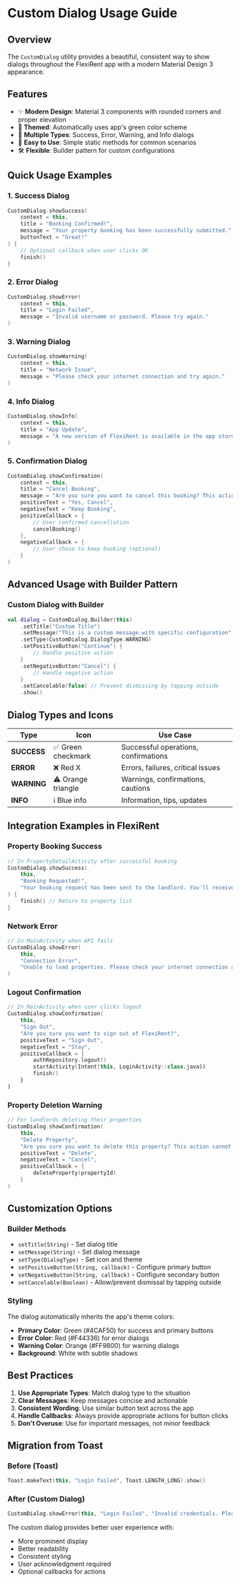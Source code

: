 # Custom Dialog Usage Guide

## Overview
The `CustomDialog` utility provides a beautiful, consistent way to show dialogs throughout the FlexiRent app with a modern Material Design 3 appearance.

## Features
- ✨ **Modern Design**: Material 3 components with rounded corners and proper elevation
- 🎨 **Themed**: Automatically uses app's green color scheme
- 🔄 **Multiple Types**: Success, Error, Warning, and Info dialogs
- 🎯 **Easy to Use**: Simple static methods for common scenarios
- 🛠️ **Flexible**: Builder pattern for custom configurations

## Quick Usage Examples

### 1. Success Dialog
```kotlin
CustomDialog.showSuccess(
    context = this,
    title = "Booking Confirmed!",
    message = "Your property booking has been successfully submitted.",
    buttonText = "Great!"
) {
    // Optional callback when user clicks OK
    finish()
}
```

### 2. Error Dialog
```kotlin
CustomDialog.showError(
    context = this,
    title = "Login Failed",
    message = "Invalid username or password. Please try again."
)
```

### 3. Warning Dialog
```kotlin
CustomDialog.showWarning(
    context = this,
    title = "Network Issue",
    message = "Please check your internet connection and try again."
)
```

### 4. Info Dialog
```kotlin
CustomDialog.showInfo(
    context = this,
    title = "App Update",
    message = "A new version of FlexiRent is available in the app store."
)
```

### 5. Confirmation Dialog
```kotlin
CustomDialog.showConfirmation(
    context = this,
    title = "Cancel Booking",
    message = "Are you sure you want to cancel this booking? This action cannot be undone.",
    positiveText = "Yes, Cancel",
    negativeText = "Keep Booking",
    positiveCallback = {
        // User confirmed cancellation
        cancelBooking()
    },
    negativeCallback = {
        // User chose to keep booking (optional)
    }
)
```

## Advanced Usage with Builder Pattern

### Custom Dialog with Builder
```kotlin
val dialog = CustomDialog.Builder(this)
    .setTitle("Custom Title")
    .setMessage("This is a custom message with specific configuration")
    .setType(CustomDialog.DialogType.WARNING)
    .setPositiveButton("Continue") {
        // Handle positive action
    }
    .setNegativeButton("Cancel") {
        // Handle negative action
    }
    .setCancelable(false) // Prevent dismissing by tapping outside
    .show()
```

## Dialog Types and Icons

| Type | Icon | Use Case |
|------|------|----------|
| **SUCCESS** | ✅ Green checkmark | Successful operations, confirmations |
| **ERROR** | ❌ Red X | Errors, failures, critical issues |
| **WARNING** | ⚠️ Orange triangle | Warnings, confirmations, cautions |
| **INFO** | ℹ️ Blue info | Information, tips, updates |

## Integration Examples in FlexiRent

### Property Booking Success
```kotlin
// In PropertyDetailActivity after successful booking
CustomDialog.showSuccess(
    this,
    "Booking Requested!",
    "Your booking request has been sent to the landlord. You'll receive a notification once it's reviewed."
) {
    finish() // Return to property list
}
```

### Network Error
```kotlin
// In MainActivity when API fails
CustomDialog.showError(
    this,
    "Connection Error",
    "Unable to load properties. Please check your internet connection and try again."
)
```

### Logout Confirmation
```kotlin
// In MainActivity when user clicks logout
CustomDialog.showConfirmation(
    this,
    "Sign Out",
    "Are you sure you want to sign out of FlexiRent?",
    positiveText = "Sign Out",
    negativeText = "Stay",
    positiveCallback = {
        authRepository.logout()
        startActivity(Intent(this, LoginActivity::class.java))
        finish()
    }
)
```

### Property Deletion Warning
```kotlin
// For landlords deleting their properties
CustomDialog.showConfirmation(
    this,
    "Delete Property",
    "Are you sure you want to delete this property? This action cannot be undone and will cancel all pending bookings.",
    positiveText = "Delete",
    negativeText = "Cancel",
    positiveCallback = {
        deleteProperty(propertyId)
    }
)
```

## Customization Options

### Builder Methods
- `setTitle(String)` - Set dialog title
- `setMessage(String)` - Set dialog message
- `setType(DialogType)` - Set icon and theme
- `setPositiveButton(String, callback)` - Configure primary button
- `setNegativeButton(String, callback)` - Configure secondary button
- `setCancelable(Boolean)` - Allow/prevent dismissal by tapping outside

### Styling
The dialog automatically inherits the app's theme colors:
- **Primary Color**: Green (#4CAF50) for success and primary buttons
- **Error Color**: Red (#F44336) for error dialogs
- **Warning Color**: Orange (#FF9800) for warning dialogs
- **Background**: White with subtle shadows

## Best Practices

1. **Use Appropriate Types**: Match dialog type to the situation
2. **Clear Messages**: Keep messages concise and actionable
3. **Consistent Wording**: Use similar button text across the app
4. **Handle Callbacks**: Always provide appropriate actions for button clicks
5. **Don't Overuse**: Use for important messages, not minor feedback

## Migration from Toast

### Before (Toast)
```kotlin
Toast.makeText(this, "Login failed", Toast.LENGTH_LONG).show()
```

### After (Custom Dialog)
```kotlin
CustomDialog.showError(this, "Login Failed", "Invalid credentials. Please try again.")
```

The custom dialog provides better user experience with:
- More prominent display
- Better readability
- Consistent styling
- User acknowledgment required
- Optional callbacks for actions
